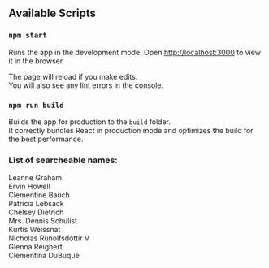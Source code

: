 ## Available Scripts

### `npm start`

Runs the app in the development mode.
Open [http://localhost:3000](http://localhost:3000) to view it in the browser.

The page will reload if you make edits.\
You will also see any lint errors in the console.

### `npm run build`

Builds the app for production to the `build` folder.\
It correctly bundles React in production mode and optimizes the build for the best performance.

### List of searcheable names:
Leanne Graham\
Ervin Howell\
Clementine Bauch\
Patricia Lebsack\
Chelsey Dietrich\
Mrs. Dennis Schulist\
Kurtis Weissnat\
Nicholas Runolfsdottir V\
Glenna Reighert\
Clementina DuBuque
